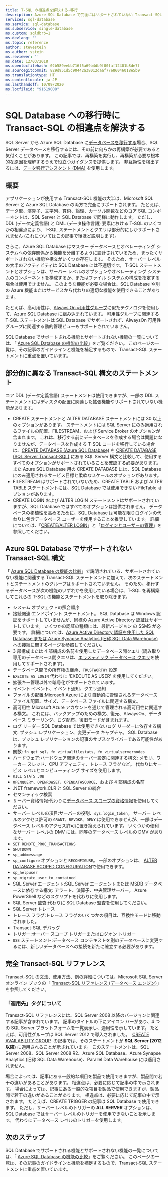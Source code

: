 ```yaml
---
title: T-SQL の相違点を解決する-移行
description: Azure SQL Database で完全にはサポートされていない Transact-SQL ステートメント。
services: sql-database
ms.service: sql-database
ms.subservice: single-database
ms.custom: sqldbrb=1
ms.devlang: ''
ms.topic: reference
author: stevestein
ms.author: sstein
ms.reviewer: ''
ms.date: 12/03/2018
ms.openlocfilehash: 02b589eebb716f5a69b4db9f00faf12401b8de7f
ms.sourcegitcommit: 829d951d5c90442a38012daaf77e86046018e5b9
ms.translationtype: HT
ms.contentlocale: ja-JP
ms.lasthandoff: 10/09/2020
ms.locfileid: "91619008"
---
```

# <a name="resolving-transact-sql-differences-during-migration-to-sql-database"></a>SQL Database への移行時に Transact-SQL の相違点を解決する

SQL Server から Azure SQL Database に[データベースを移行する](migrate-to-database-from-sql-server.md)場合、SQL Server データベースを移行するには、その前に何らかの再構築が必要であると気付くことがあります。 この記事では、再構築を実行し、再構築が必要な根本的な原因を理解するうえで役立つガイダンスを提供します。 非互換性を検出するには、[データ移行アシスタント (DMA)](https://www.microsoft.com/download/details.aspx?id=53595) を使用します。

## <a name="overview"></a>概要

アプリケーションが使用する Transact-SQL 機能の大半は、Microsoft SQL Server と Azure SQL Database の両方で完全にサポートされます。 たとえば、データ型、演算子、文字列、算術、論理、カーソル関数などのコア SQL コンポーネントは、SQL Server と SQL Database で同様に動作します。 ただし、DDL (データ定義言語) と DML (データ操作言語) 要素における T-SQL のいくつかの相違点により、T-SQL ステートメントとクエリは部分的にしかサポートされません (これについてはこの記事で後ほど説明します)。

さらに、Azure SQL Database はマスター データベースとオペレーティング システムへの依存関係から機能を分離するように設計されているため、まったくサポートされない機能や構文がいくつか存在します。 そのため、サーバー レベルの大半のアクティビティは SQL Database には不適切です。 T-SQL ステートメントとオプションは、サーバー レベルのオプションやオペレーティング システムのコンポーネントを構成するか、またはファイル システムの構成を指定する場合は使用できません。 このような機能が必要な場合は、SQL Database や別の Azure 機能またはサービスから代わりの適切な機能を使用できることがあります。

たとえば、高可用性は、[Always On 可用性グループ](https://docs.microsoft.com/sql/database-engine/availability-groups/windows/always-on-availability-groups-sql-server)に似たテクノロジを使用して、Azure SQL Database に組み込まれています。 可用性グループに関連する T-SQL ステートメントは SQL Database でサポートされず、AlwaysOn 可用性グループに関連する動的管理ビューもサポートされていません。

SQL Database でサポートされる機能とサポートされない機能の一覧については、「 [Azure SQL Database の機能の比較](features-comparison.md)」をご覧ください。 このページの一覧は、その記事のガイドラインと機能を補足するもので、Transact-SQL ステートメントに重点を置いています。

## <a name="transact-sql-syntax-statements-with-partial-differences"></a>部分的に異なる Transact-SQL 構文のステートメント

コア DDL (データ定義言語) ステートメントは使用できますが、一部の DDL ステートメントにはディスクの配置に関連した拡張機能やサポートされていない機能があります。

- CREATE ステートメントと ALTER DATABASE ステートメントには 30 以上のオプションがあります。 ステートメントには SQL Server にのみ適用されるファイルの配置、FILESTREAM、および Service Broker のオプションが含まれます。 これは、移行する前にデータベースを作成する場合は問題になりませんが、データベースを作成する T-SQL コードを移行している場合は、[CREATE DATABASE (Azure SQL Database)](https://msdn.microsoft.com/library/dn268335.aspx) を [CREATE DATABASE (SQL Server Transact-SQL)](https://msdn.microsoft.com/library/ms176061.aspx) にある SQL Server 構文と比較して、使用するすべてのオプションがサポートされていることを確認する必要があります。 また Azure SQL Database 用の CREATE DATABASE には、SQL Database にのみ適用されるサービス目標と柔軟なスケールのオプションがあります。
- FILESTREAM はサポートされていないため、CREATE TABLE および ALTER TABLE ステートメントには、SQL Database では使用できない FileTable オプションがあります。
- CREATE LOGIN および ALTER LOGIN ステートメントはサポートされていますが、SQL Database ではすべてのオプションは提供されません。 データベースの移植性を高めるために、SQL Database は可能な限りログインの代わりに包含データベース ユーザーを使用することを推奨しています。 詳細については、「[CREATE/ALTER LOGIN](https://docs.microsoft.com/sql/t-sql/statements/alter-login-transact-sql)」と「[ログインとユーザーの管理](logins-create-manage.md)」を参照してください。

## <a name="transact-sql-syntax-not-supported-in-azure-sql-database"></a>Azure SQL Database でサポートされない Transact-SQL 構文

「 [Azure SQL Database の機能の比較](features-comparison.md)」で説明されている、サポートされていない機能に関連する Transact-SQL ステートメントに加えて、次のステートメントとステートメントのグループはサポートされていません。 そのため、移行するデータベースが次の機能のいずれかを使用している場合は、T-SQL を再構築してこれらの T-SQL の機能とステートメントを取り除きます。

- システム オブジェクトの照合順序
- 接続関連:エンドポイント ステートメント。 SQL Database は Windows 認証をサポートしていませんが、同様の Azure Active Directory 認証はサポートしています。 いくつかの認証の種類には、最新バージョン の SSMS が必要です。 詳細については、[Azure Active Directory 認証を使用した SQL Database または Azure Synapse Analytics (旧称 SQL Data Warehouse) への接続](authentication-aad-overview.md)に関するページを参照してください。
- 3 部構成または 4 部構成の名前を使用したデータベース間クエリ (読み取り専用のデータベース間クエリは、[エラスティック データベース クエリ](elastic-query-overview.md)を使用してサポートされます)。
- データベース間での所有権の継承、`TRUSTWORTHY` 設定
- `EXECUTE AS LOGIN` 代わりに 'EXECUTE AS USER' を使用してください。
- 拡張キー管理以外で暗号化がサポートされています。
- イベント:イベント、イベント通知、クエリ通知
- ファイルの配置:Microsoft Azure により自動的に管理されるデータベース ファイル配置、サイズ、データベース ファイルに関連する構文。
- 高可用性:Microsoft Azure アカウントを通じて管理される高可用性に関連する構文。 これには、バックアップのための構文、復元、AlwaysOn、データベース ミラーリング、ログ配布、復旧モードが含まれます。
- ログ リーダー:SQL Database では使用できないログ リーダーに依存する構文: プッシュ レプリケーション、変更データ キャプチャ。 SQL Database は、プッシュ レプリケーションの記事のサブスクライバーである可能性があります。
- 関数: `fn_get_sql`、`fn_virtualfilestats`、`fn_virtualservernodes`
- ハードウェア:ハードウェア関連のサーバー設定に関連する構文: メモリ、ワーカー スレッド、CPU アフィニティ、トレース フラグなど。 代わりにサービス レベルとコンピューティング サイズを使用します。
- `KILL STATS JOB`
- `OPENQUERY`、`OPENROWSET`、`OPENDATASOURCE`、および 4 部構成の名前
- .NET framework:CLR と SQL Server の統合
- セマンティック検索
- サーバー資格情報:代わりに[データベース スコープの資格情報](https://msdn.microsoft.com/library/mt270260.aspx)を使用してください。
- サーバー レベルの項目:サーバーの役割、`sys.login_token`。 サーバー レベルのアクセス許可の `GRANT`、`REVOKE`、`DENY` は使用できませんが、一部はデータベース レベルのアクセス許可に置き換えられています。 いくつかの便利なサーバー レベルの DMV には、同等のデータベース レベルの DMV があります。
- `SET REMOTE_PROC_TRANSACTIONS`
- `SHUTDOWN`
- `sp_addmessage`
- `sp_configure` オプションと `RECONFIGURE`。 一部のオプションは、 [ALTER DATABASE SCOPED CONFIGURATION](https://msdn.microsoft.com/library/mt629158.aspx)で使用できます。
- `sp_helpuser`
- `sp_migrate_user_to_contained`
- SQL Server エージェント:SQL Server エージェントまたは MSDB データベースに依存する構文: アラート、演算子、中央管理サーバー。 Azure PowerShell などのスクリプトを代わりに使用します。
- SQL Server 監査:代わりに SQL Database 監査を使用してください。
- SQL Server トレース
- トレース フラグ:トレース フラグのいくつかの項目は、互換性モードに移動されました。
- Transact-SQL デバッグ
- トリガー:サーバー スコープ トリガーまたはログオン トリガー
- `USE` ステートメント:データベース コンテキストを別のデータベースに変更するには、新しいデータベースへの接続を新たに確立する必要があります。

## <a name="full-transact-sql-reference"></a>完全 Transact-SQL リファレンス

Transact-SQL の文法、使用方法、例の詳細については、Microsoft SQL Server オンライン ブックの「 [Transact-SQL リファレンス (データベース エンジン)](https://msdn.microsoft.com/library/bb510741.aspx)」を参照してください。 

### <a name="about-the-applies-to-tags"></a>「適用先」タグについて

Transact-SQL リファレンスには、SQL Server 2008 以降のバージョンに関連する記事が含まれています。 記事のタイトルの下にアイコン バーがあり、4 つの SQL Server プラットフォームを一覧表示し、適用性を示しています。 たとえば、可用性グループは SQL Server 2012 で導入されました。  [CREATE AVAILABILITY GROUP](https://msdn.microsoft.com/library/ff878399.aspx)  の記事では、そのステートメントが **SQL Server (2012 以降)** に適用されることが示されています。 このステートメントは、SQL Server 2008、SQL Server 2008 R2、Azure SQL Database、Azure Synapse Analytics (旧称 SQL Data Warehouse)、Parallel Data Warehouse には適用されません。

場合によっては、記事にある一般的な項目を製品で使用できますが、製品間で若干の違いがあることがあります。 相違点は、必要に応じて記事の中で示されます。 場合によっては、記事にある一般的な項目を製品で使用できますが、製品間で若干の違いがあることがあります。 相違点は、必要に応じて記事の中で示されます。 たとえば、CREATE TRIGGER の記事は SQL Database で使用できます。 ただし、サーバー レベルのトリガーの **ALL SERVER** オプションは、SQL Database ではサーバー レベルのトリガーを使用できないことを示します。 代わりにデータベース レベルのトリガーを使用します。

## <a name="next-steps"></a>次のステップ

SQL Database でサポートされる機能とサポートされない機能の一覧については、「 [Azure SQL Database の機能の比較](features-comparison.md)」をご覧ください。 このページの一覧は、その記事のガイドラインと機能を補足するもので、Transact-SQL ステートメントに重点を置いています。
